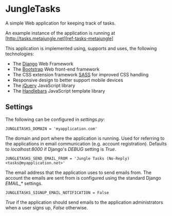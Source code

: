 # JungleTasks 

A simple Web application for keeping track of tasks. 

An example instance of the application is running at [http://tasks.metajungle.net][ref-tasks-metajungle]

This application is implemented using, supports and uses, the following technologies:

* The [Django][ref-django] Web Framework 
* The [Bootstrap][ref-bootstrap] Web front-end framework 
* The CSS extension framework [SASS][ref-sass] for improved CSS handling 
* Responsive design to better support mobile devices 
* The [jQuery][ref-jquery] JavaScript library
* The [Handlebars][ref-handlebars] JavaScript template library 

[ref-tasks-metajungle]: http://tasks.metajungle.net "Jungletasks"
[ref-django]: https://www.djangoproject.com/ "Django Web Framework"
[ref-sass]: http://sass-lang.com/ "SASS"
[ref-bootstrap]: http://getbootstrap.com/ "Bootstrap"
[ref-jquery]: http://jquery.com/ "jQuery JavaScript library"
[ref-handlebars]: http://handlebarsjs.com/ "Handlebars JavaScript library"

## Settings

The following can be configured in *settings.py*:

    JUNGLETASKS_DOMAIN = 'myapplication.com'

The domain and port where the application is running. Used for referring to the applications in email communication (e.g. account registration). Defaults to *localhost:8000* if Django's *DEBUG* setting is *True*.

    JUNGLETASKS_SEND_EMAIL_FROM = 'Jungle Tasks (No-Reply) <tasks@myapplication.net>'

The email address that the application uses to send emails from. The account the emails are sent from is configured using the standard Django *EMAIL\_\** settings. 

    JUNGLETASKS_SIGNUP_EMAIL_NOTIFICATION = False

*True* if the application should send emails to the application administrators when a user signs up, *False* otherwise. 

